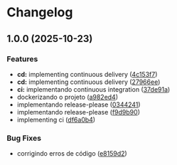 # Changelog

## 1.0.0 (2025-10-23)


### Features

* **cd:** implementing continuous delivery ([4c153f7](https://github.com/ogustavoress/consultas-api/commit/4c153f76939534c3a02963100fa7832f6da016c9))
* **cd:** implementing continuous delivery ([27966ee](https://github.com/ogustavoress/consultas-api/commit/27966ee37165c1480d4e61c50cc8ccdd0757d462))
* **ci:** implementando continuous integration ([37de91a](https://github.com/ogustavoress/consultas-api/commit/37de91a305dce5c113f4cef521687e97ef1329b5))
* dockerizando o projeto ([a982ed4](https://github.com/ogustavoress/consultas-api/commit/a982ed4f5d58286c7e30cd5266ac55caf67e7aaf))
* implementando release-please ([0344241](https://github.com/ogustavoress/consultas-api/commit/0344241feab13042548396c69586e228b31caf11))
* implementando release-please ([f9d9b90](https://github.com/ogustavoress/consultas-api/commit/f9d9b90dd455c2b5f16d9fbd8d7f74e6d227f4e8))
* implementing ci ([df6a0b4](https://github.com/ogustavoress/consultas-api/commit/df6a0b4e806ec28635cece42fe4aee5bbd6ce028))


### Bug Fixes

* corrigindo erros de código ([e8159d2](https://github.com/ogustavoress/consultas-api/commit/e8159d2dff4d1bcd20bce7d38ce3b09aaa68c4f1))
